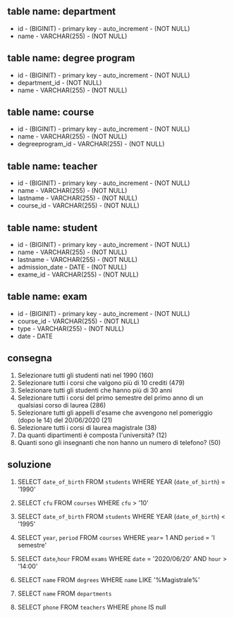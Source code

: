 
## table name: department
- id - (BIGINIT) - primary key - auto_increment - (NOT NULL)
- name - VARCHAR(255) - (NOT NULL)

## table name: degree program
- id - (BIGINIT) - primary key - auto_increment - (NOT NULL)
- department_id - (NOT NULL)
- name - VARCHAR(255) - (NOT NULL)

## table name: course
- id - (BIGINIT) - primary key - auto_increment - (NOT NULL)
- name - VARCHAR(255) - (NOT NULL)
- degreeprogram_id - VARCHAR(255) - (NOT NULL)

## table name: teacher
- id - (BIGINIT) - primary key - auto_increment - (NOT NULL)
- name - VARCHAR(255) - (NOT NULL)
- lastname - VARCHAR(255) - (NOT NULL)
- course_id - VARCHAR(255) - (NOT NULL)

## table name: student
- id - (BIGINIT) - primary key - auto_increment - (NOT NULL)
- name - VARCHAR(255) - (NOT NULL)
- lastname - VARCHAR(255) - (NOT NULL)
- admission_date - DATE - (NOT NULL)
- exame_id - VARCHAR(255) - (NOT NULL)


## table name: exam
- id - (BIGINIT) - primary key - auto_increment - (NOT NULL)
- course_id - VARCHAR(255) - (NOT NULL)
- type - VARCHAR(255) - (NOT NULL)
- date - DATE
 



## consegna
1. Selezionare tutti gli studenti nati nel 1990 (160)
2. Selezionare tutti i corsi che valgono più di 10 crediti (479)
3. Selezionare tutti gli studenti che hanno più di 30 anni
4. Selezionare tutti i corsi del primo semestre del primo anno di un qualsiasi corso di laurea (286)
5. Selezionare tutti gli appelli d'esame che avvengono nel pomeriggio (dopo le 14) del 20/06/2020 (21)
6. Selezionare tutti i corsi di laurea magistrale (38)
7. Da quanti dipartimenti è composta l'università? (12)
8. Quanti sono gli insegnanti che non hanno un numero di telefono? (50)



## soluzione

1. SELECT `date_of_birth`
FROM `students`
WHERE YEAR (`date_of_birth`) = '1990'

2. SELECT `cfu`
FROM `courses`
WHERE `cfu` > '10'

3. SELECT `date_of_birth`
FROM `students`
WHERE YEAR (`date_of_birth`) < '1995'

4. SELECT `year`, `period`
FROM `courses`
WHERE `year`= 1 AND `period` = 'I semestre' 

5. SELECT `date`,`hour`
FROM `exams`
WHERE `date` = '2020/06/20' AND `hour` > '14:00'

6. SELECT `name`
FROM `degrees`
WHERE `name` LIKE '%Magistrale%'

7. SELECT `name`
FROM `departments`

8. SELECT `phone`
FROM `teachers`
WHERE `phone` IS null
